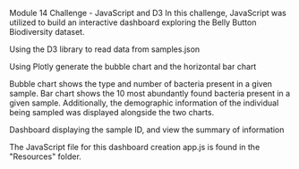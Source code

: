 Module 14 Challenge - JavaScript and D3
In this challenge, JavaScript was utilized to build an interactive dashboard exploring the Belly Button Biodiversity dataset.

Using the D3 library to read data from samples.json

Using Plotly generate the bubble chart and the horizontal bar chart

Bubble chart shows the type and number of bacteria present in a given sample.
Bar chart shows the 10 most abundantly found bacteria present in a given sample.
Additionally, the demographic information of the individual being sampled was displayed alongside the two charts.

Dashboard displaying the sample ID, and view the summary of information 

The JavaScript file for this dashboard creation app.js is found in the "Resources" folder.

